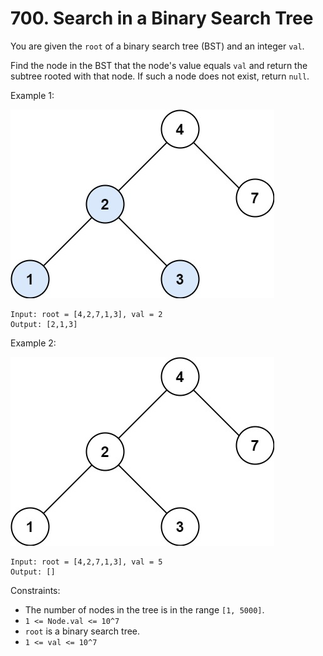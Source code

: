 # 700. Search in a Binary Search Tree

You are given the `root` of a binary search tree (BST) and an integer `val`.

Find the node in the BST that the node's value equals `val` and return the subtree rooted with that node. If such a node does not exist, return `null`.

Example 1:

![](example_1.png)

    Input: root = [4,2,7,1,3], val = 2
    Output: [2,1,3]

Example 2:

![](example_2.png)

    Input: root = [4,2,7,1,3], val = 5
    Output: []

Constraints:

- The number of nodes in the tree is in the range `[1, 5000]`.
- `1 <= Node.val <= 10^7`
- `root` is a binary search tree.
- `1 <= val <= 10^7`